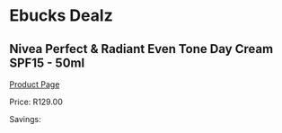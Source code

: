 
# Ebucks Dealz
## Nivea Perfect & Radiant Even Tone Day Cream SPF15 - 50ml
[Product Page](https://www.ebucks.com/web/shop/productSelected.do?prodId=1169910896&catId=1186086453)

Price: R129.00

Savings: 


	